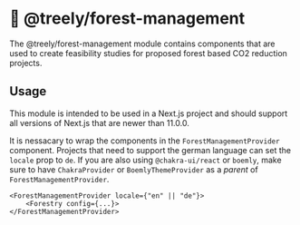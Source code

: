 # 🌲 @treely/forest-management

The @treely/forest-management module contains components that are used to
create feasibility studies for proposed forest based CO2 reduction projects.

## Usage

This module is intended to be used in a Next.js project and should support all
versions of Next.js that are newer than 11.0.0.

It is nessacary to wrap the components in the `ForestManagementProvider` component.
Projects that need to support the german language can set the `locale` prop to `de`.
If you are also using `@chakra-ui/react` or `boemly`, make sure to have `ChakraProvider`
or `BoemlyThemeProvider` as a _parent_ of `ForestManagementProvider`.

```tsx
<ForestManagementProvider locale={"en" || "de"}>
    <Forestry config={...}>
</ForestManagementProvider>
```
